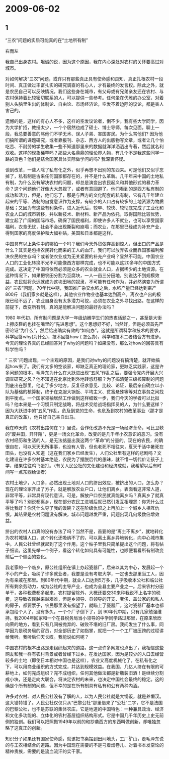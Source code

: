 # 2009-06-02

## 1

“三农”问题的实质可能真的在“土地所有制”

右而左


我自己出身农村。坦诚的说，因为这个原因，我在内心深处对农村的关怀要高过对城市。

对如何解决“三农”问题，或许只有那些真正具有使命感和良知、真正扎根农村一段时间、真正做过丰富扎实的研究调查的有心人，才有最终的发言权。除此之外，就是农民自己可以反映情况，我们这些身在城市，有父母或有兄弟亲友还在农村、与农村保持着比较密切联系的人，可以提供一些参考。任何坐在优雅的办公室，对着别人头脑里生出的体制论、自由论、市场经济论，空发不着边际的议论，都是害人害己的。

遗憾的是，这样的有心人不多，这样的空发议论者，倒不少。我有些大学同学，因为大学扩招，教授太少，一个个居然也成了硕士、博士导师，每次见面，聊上一段，我总要善意的骂他们不学无术、误人子弟、害国害民。为什么骂他们? 因为他们搞所谓的课题研究，或者靠报刊、杂志、西方人的出版物写文章，或者让几个怕吃苦、不耐劳的学生收集一些不知道那里来的数据就洋洋洒洒出专著，然后就名利双收。这样的现象稀罕吗？那些大名鼎鼎的理论界人物，有几个不是我这些同学一路的货色？他们是结合国家具体实际做学问的吗? 我深表怀疑。

谈到改革，一些人除了私有化之外，似乎再想不出别的东西来。可是他们又似乎忘掉了，私有制是古来任何国家都存在的，并不是什么革新。几千年来中国的土地私有制，为什么没有解决农村的问题，却总是演变出农民起义和其他形式的暴力革命？这个问题他们好像大大忽视了，或者有意回避了。他们看到的是西方私有制的成功和活力，但是，他们忘了，那是与西方的文化配套的私有制，它有几千年建立起来的平等、法制的自觉意识作为支撑，有较少的人口占有较多的土地资源为物质基础；又因为有这些有利条件，进入近代后，较早、较快、较彻底完成了工业化和农业人口的城市转移，并以新技术、新材料、新产品为依托，取得国际比较优势，建立起了广阔的国际市场，确保了国民福利，即使许多人不就业，也可以享受国家福利，衣食无忧，社会不会出现撕裂和崩塌；而农业，在那里已经成为补充产业，得到国家的高度保护和大幅补贴，美国和日本都是这样。

中国具有以上条件中的哪怕一个吗？我们今天外贸依存高到惊人，但出口的产品是什么？其实是包括农民转化而来的工人的血汗。我们可以放弃农业而靠国家福利解决农民的生存吗？或者使农业成为无关紧要的补充产业吗？显然不可能。中国农业人口的工业化转换不光不可能像西方那样完成，也不可能以这20多年的中国方式完成。这决定了中国将依然必须是众多的农业就业人口，占据稀少的土地资源。在这种情况下，如果把农田分割为豆腐块，一人一亩三分田地，别说达不到规模效益，农民就将永远就成为这块田地的奴隶，不可能有任何作为，并必然演变为所谓的“ 三农”问题。70年代中期，我国推广杂交水稻之后，水稻产量已经达到亩产800斤（我们家乡就是这样），其他农业作物业也基本达到高产，离农也产出的极限已经不远了，农业自身没有太多潜力可挖，必须在农业之外寻找出路。在这样的前提下，改变所有制，真的是能解决问题的最好办法吗？

1980 年代初，所有制问题是大学一年级幼嫩学生们的热衷话题之一，甚至是大街上擦皮鞋的也挂在嘴里的“先进思想”。这个思想好不好，当然好，但是必须首先严密论证“为什么”，然后给出确实有效的“如何办”。这就是所谓科学和技术的要求，科学回答why(为什么)，技术回答how ( 怎么办)，科学和技术二者结合方有进步。今天的理论界真的已经回答对了why的问题吗？如果没有，那么对how的回答具有科学性吗？

“ 三农”问题出现，一个主观的原因，是我们对why的问题没有搞清楚，就开始搞起how来了。我们有太多的空谈家，却缺乏真正的理论家，更缺乏实践家，这是许多问题的根本。毛泽东为什么在大跃进出现“五风”作乱之后，要强令党内开展大兴调查研究之风？他不知道在北京比到外地转悠舒服？为了搞清楚三级核算制的问题到底出在那里，他走了多少地方，反复征求意见、比较、论证，最后亲自确立以小队为基础的核算制，终于在克服大锅饭、平均主义、贫富悬殊等等对立事务之间找到平衡点。一个国家领袖居然工作做到这样细致一步，我们今天的学者可以比拟吗？他本来是一个习惯只制定战略，将战术交给战场指挥员的人，为什么要这样？因为大跃进中的“五风”作乱，危及到党的生命，也危及到农村的改革事业（那才是真正的改革），他只好自己亲自出马。

我在昨天的《农村出路何在？》里说，合作化改造不光是一场经济革命，可比卫鞅的“废井田，开阡陌”，更是一场文化革命，改变的是几千年小农意识的恶习。没有农村经历和生活的人，是无法掂量出我这两个“革命”的分量的。现在的农民，的确很自在，可以天天无所事事，也没有人管，但也老死不相往来，夏天干活中暑死在田头，也没有人知道（这在我们家乡已经发生），人们公社里有这样的悲剧吗？文化建设在许多农村基本绝迹，农民为了摆脱后代的愚昧，就不惜一切代价让孩子上学，结果往往鸡飞蛋打。（有关人民公社的文化建设和经济成就，我希望以后有时间写一点东西给读者）

农村土地少，人口多，必然出现土地对人口的挤出效应，被挤出的人口，怎么办？现在的理论家开出了方子，就是解放农业户口，让他们离乡。表面看这非常人道，非常平等，非常具有现代意识。可是，解放户口农民就真能离乡吗？真离乡了就真平等了吗？别说都离乡，现在部分农民工进城后就已然引发互相埋怨：你凭什么过得比我好？你凭什么夺了我的饭碗？这在阶级仇恨之上再加上一个城乡人相互仇恨。其结果是农村问题没有解决，城市问题越发严重，问题出现几何级数倍增效益。

挤出的农村人口真的没有办法了吗？当然不是，首要的是“离土不离乡”，就地转化为农村城镇人口，这个转化还吸纳不了的，可以离土离乡异地转化，向中心城市集中。人民公社曾经就起到了这个作用。这个帖子里我只简单提出这个问题，将有帖子细谈。这里先举一个例子，看这个转化如何具有可能性，也顺便看看所有制改变前后一个侧面的变化。

我老家的一个临乡，原公社组织在镇上办起瓷器厂，后来以其为中心，发展起一个不小的产业，吸纳了许多就业者，我要是没有考取大学，一定也去那里当工人，因为有亲戚在那里。到80年代中期，就业人口达到5万多，几乎吸收本公社和临公社所有剩余劳动力，成为公社的主导产业，也成为全县主要产业之一。后来农村分田单干，各种税费都多起来，农村提留除外，大概还要交30来种我说不上名字的税费，这导致农民越来越艰难，但是乡领导、县领导的开支、奢侈、盖公家的和私人的房子，都要票子，农民那里没有指望了，就瞄上了瓷器厂。这时瓷器厂基本也都承包给个人了，没有多久，一个个厂子倒下了，到 90年代中期，只有几家勉强维持。我2004年回家和一个在县税务局当小领导的中学同学路过那里，在原来欣欣向荣的地方，看到只有几间被抛弃的、破败不堪的旧厂房。我问发生了什么事，同学因为是税务局的官员，对全部历史了如指掌，就把一个一个工厂被压跨的过程讲给我听。我听后仰天长叹。我能说如何呢？

中国农村的根本出路是走组织起来的道路，这一点许多网友也点出了，我相信这些网友和我一样有农村背景或者曾经下过乡。在发达国家，因为是较少的人口去经营较多的土地（即使日本相对中国也是这样），农业又高度机械化了，在私有化之下，可以用商业组织的方式完成，并达到规模效益。在我国，几亿人挤在有限的可耕地上，如何完成组织？完不成组织，任何其他做法都是新瓶装旧酒！是继续分割成小块，还是走向大联合，将决定农村的未来，也决定中国社会最终的稳定。这的确是个所有制的问题，但不幸的是在所有制具有私有和公有两种内涵。

许多对农村、对人民公社没有了解的人，以为人民公社就是大锅饭，就是养懒汉。这大错特错了。人民公社仅仅只从“巴黎公社”那里借来了“公社”二字，它不是法国的巴黎公社，也不是苏联的集体农庄，它是地道的中国特色：一种兼具政治、经济和文化多功能的、立体化的农村基层组织结构形式。它是中国几千年历史上史无前例的独创。我们可以把照搬1949年以前的和抄袭西方的东西叫做创新，却唯独忽略了这真正的创新。

知识分子如果还有国家使命感，就该把书桌摆到田间地头，工厂矿山，走毛泽东说的与工农相结合的道路。因为中国现在需要的不是刁着烟卷儿、对着书本发空论的精神贵族，需要的是流血流汗的实干家。



